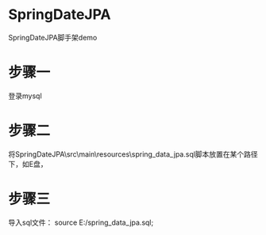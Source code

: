 # SpringDateJPA
SpringDateJPA脚手架demo
# 步骤一
登录mysql
# 步骤二
将SpringDateJPA\src\main\resources\spring_data_jpa.sql脚本放置在某个路径下，如E盘，
# 步骤三
导入sql文件：
source E:/spring_data_jpa.sql;
